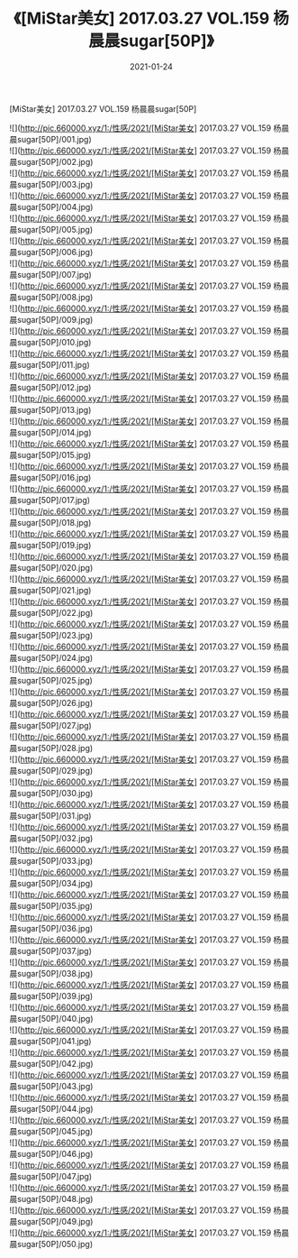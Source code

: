 ﻿---
layout: post
title:  《[MiStar美女] 2017.03.27 VOL.159 杨晨晨sugar[50P]》
date:   2021-01-24
img: http://pic.660000.xyz/1:/性感/2021/[MiStar美女] 2017.03.27 VOL.159 杨晨晨sugar[50P]/000.jpg
categories: [美女, 清纯, 唯美]
---

[MiStar美女] 2017.03.27 VOL.159 杨晨晨sugar[50P]

  ![](http://pic.660000.xyz/1:/性感/2021/[MiStar美女] 2017.03.27 VOL.159 杨晨晨sugar[50P]/001.jpg) <br> ![](http://pic.660000.xyz/1:/性感/2021/[MiStar美女] 2017.03.27 VOL.159 杨晨晨sugar[50P]/002.jpg) <br> ![](http://pic.660000.xyz/1:/性感/2021/[MiStar美女] 2017.03.27 VOL.159 杨晨晨sugar[50P]/003.jpg) <br> ![](http://pic.660000.xyz/1:/性感/2021/[MiStar美女] 2017.03.27 VOL.159 杨晨晨sugar[50P]/004.jpg) <br> ![](http://pic.660000.xyz/1:/性感/2021/[MiStar美女] 2017.03.27 VOL.159 杨晨晨sugar[50P]/005.jpg) <br> ![](http://pic.660000.xyz/1:/性感/2021/[MiStar美女] 2017.03.27 VOL.159 杨晨晨sugar[50P]/006.jpg) <br> ![](http://pic.660000.xyz/1:/性感/2021/[MiStar美女] 2017.03.27 VOL.159 杨晨晨sugar[50P]/007.jpg) <br> ![](http://pic.660000.xyz/1:/性感/2021/[MiStar美女] 2017.03.27 VOL.159 杨晨晨sugar[50P]/008.jpg) <br> ![](http://pic.660000.xyz/1:/性感/2021/[MiStar美女] 2017.03.27 VOL.159 杨晨晨sugar[50P]/009.jpg) <br> ![](http://pic.660000.xyz/1:/性感/2021/[MiStar美女] 2017.03.27 VOL.159 杨晨晨sugar[50P]/010.jpg) <br> ![](http://pic.660000.xyz/1:/性感/2021/[MiStar美女] 2017.03.27 VOL.159 杨晨晨sugar[50P]/011.jpg) <br> ![](http://pic.660000.xyz/1:/性感/2021/[MiStar美女] 2017.03.27 VOL.159 杨晨晨sugar[50P]/012.jpg) <br> ![](http://pic.660000.xyz/1:/性感/2021/[MiStar美女] 2017.03.27 VOL.159 杨晨晨sugar[50P]/013.jpg) <br> ![](http://pic.660000.xyz/1:/性感/2021/[MiStar美女] 2017.03.27 VOL.159 杨晨晨sugar[50P]/014.jpg) <br> ![](http://pic.660000.xyz/1:/性感/2021/[MiStar美女] 2017.03.27 VOL.159 杨晨晨sugar[50P]/015.jpg) <br> ![](http://pic.660000.xyz/1:/性感/2021/[MiStar美女] 2017.03.27 VOL.159 杨晨晨sugar[50P]/016.jpg) <br> ![](http://pic.660000.xyz/1:/性感/2021/[MiStar美女] 2017.03.27 VOL.159 杨晨晨sugar[50P]/017.jpg) <br> ![](http://pic.660000.xyz/1:/性感/2021/[MiStar美女] 2017.03.27 VOL.159 杨晨晨sugar[50P]/018.jpg) <br> ![](http://pic.660000.xyz/1:/性感/2021/[MiStar美女] 2017.03.27 VOL.159 杨晨晨sugar[50P]/019.jpg) <br> ![](http://pic.660000.xyz/1:/性感/2021/[MiStar美女] 2017.03.27 VOL.159 杨晨晨sugar[50P]/020.jpg) <br> ![](http://pic.660000.xyz/1:/性感/2021/[MiStar美女] 2017.03.27 VOL.159 杨晨晨sugar[50P]/021.jpg) <br> ![](http://pic.660000.xyz/1:/性感/2021/[MiStar美女] 2017.03.27 VOL.159 杨晨晨sugar[50P]/022.jpg) <br> ![](http://pic.660000.xyz/1:/性感/2021/[MiStar美女] 2017.03.27 VOL.159 杨晨晨sugar[50P]/023.jpg) <br> ![](http://pic.660000.xyz/1:/性感/2021/[MiStar美女] 2017.03.27 VOL.159 杨晨晨sugar[50P]/024.jpg) <br> ![](http://pic.660000.xyz/1:/性感/2021/[MiStar美女] 2017.03.27 VOL.159 杨晨晨sugar[50P]/025.jpg) <br> ![](http://pic.660000.xyz/1:/性感/2021/[MiStar美女] 2017.03.27 VOL.159 杨晨晨sugar[50P]/026.jpg) <br> ![](http://pic.660000.xyz/1:/性感/2021/[MiStar美女] 2017.03.27 VOL.159 杨晨晨sugar[50P]/027.jpg) <br> ![](http://pic.660000.xyz/1:/性感/2021/[MiStar美女] 2017.03.27 VOL.159 杨晨晨sugar[50P]/028.jpg) <br> ![](http://pic.660000.xyz/1:/性感/2021/[MiStar美女] 2017.03.27 VOL.159 杨晨晨sugar[50P]/029.jpg) <br> ![](http://pic.660000.xyz/1:/性感/2021/[MiStar美女] 2017.03.27 VOL.159 杨晨晨sugar[50P]/030.jpg) <br> ![](http://pic.660000.xyz/1:/性感/2021/[MiStar美女] 2017.03.27 VOL.159 杨晨晨sugar[50P]/031.jpg) <br> ![](http://pic.660000.xyz/1:/性感/2021/[MiStar美女] 2017.03.27 VOL.159 杨晨晨sugar[50P]/032.jpg) <br> ![](http://pic.660000.xyz/1:/性感/2021/[MiStar美女] 2017.03.27 VOL.159 杨晨晨sugar[50P]/033.jpg) <br> ![](http://pic.660000.xyz/1:/性感/2021/[MiStar美女] 2017.03.27 VOL.159 杨晨晨sugar[50P]/034.jpg) <br> ![](http://pic.660000.xyz/1:/性感/2021/[MiStar美女] 2017.03.27 VOL.159 杨晨晨sugar[50P]/035.jpg) <br> ![](http://pic.660000.xyz/1:/性感/2021/[MiStar美女] 2017.03.27 VOL.159 杨晨晨sugar[50P]/036.jpg) <br> ![](http://pic.660000.xyz/1:/性感/2021/[MiStar美女] 2017.03.27 VOL.159 杨晨晨sugar[50P]/037.jpg) <br> ![](http://pic.660000.xyz/1:/性感/2021/[MiStar美女] 2017.03.27 VOL.159 杨晨晨sugar[50P]/038.jpg) <br> ![](http://pic.660000.xyz/1:/性感/2021/[MiStar美女] 2017.03.27 VOL.159 杨晨晨sugar[50P]/039.jpg) <br> ![](http://pic.660000.xyz/1:/性感/2021/[MiStar美女] 2017.03.27 VOL.159 杨晨晨sugar[50P]/040.jpg) <br> ![](http://pic.660000.xyz/1:/性感/2021/[MiStar美女] 2017.03.27 VOL.159 杨晨晨sugar[50P]/041.jpg) <br> ![](http://pic.660000.xyz/1:/性感/2021/[MiStar美女] 2017.03.27 VOL.159 杨晨晨sugar[50P]/042.jpg) <br> ![](http://pic.660000.xyz/1:/性感/2021/[MiStar美女] 2017.03.27 VOL.159 杨晨晨sugar[50P]/043.jpg) <br> ![](http://pic.660000.xyz/1:/性感/2021/[MiStar美女] 2017.03.27 VOL.159 杨晨晨sugar[50P]/044.jpg) <br> ![](http://pic.660000.xyz/1:/性感/2021/[MiStar美女] 2017.03.27 VOL.159 杨晨晨sugar[50P]/045.jpg) <br> ![](http://pic.660000.xyz/1:/性感/2021/[MiStar美女] 2017.03.27 VOL.159 杨晨晨sugar[50P]/046.jpg) <br> ![](http://pic.660000.xyz/1:/性感/2021/[MiStar美女] 2017.03.27 VOL.159 杨晨晨sugar[50P]/047.jpg) <br> ![](http://pic.660000.xyz/1:/性感/2021/[MiStar美女] 2017.03.27 VOL.159 杨晨晨sugar[50P]/048.jpg) <br> ![](http://pic.660000.xyz/1:/性感/2021/[MiStar美女] 2017.03.27 VOL.159 杨晨晨sugar[50P]/049.jpg) <br> ![](http://pic.660000.xyz/1:/性感/2021/[MiStar美女] 2017.03.27 VOL.159 杨晨晨sugar[50P]/050.jpg) <br>